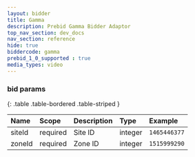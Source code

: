 ```yaml
---
layout: bidder
title: Gamma
description: Prebid Gamma Bidder Adaptor
top_nav_section: dev_docs
nav_section: reference
hide: true
biddercode: gamma
prebid_1_0_supported : true
media_types: video
---
```


### bid params

{: .table .table-bordered .table-striped }

| Name       | Scope    | Description           | Type    | Example                 |
| :--------- | :------- | :-------------------- | :------ | :---------------------- |
| siteId     | required | Site ID               | integer |`1465446377`             |
| zoneId     | required | Zone ID               | integer |`1515999290`             |
